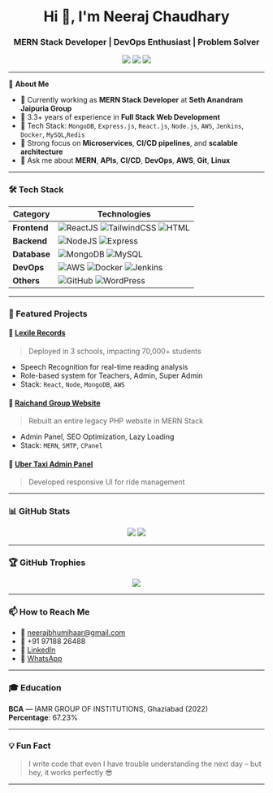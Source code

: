 <h1 align="center">Hi 👋, I'm Neeraj Chaudhary</h1>
<h3 align="center">MERN Stack Developer | DevOps Enthusiast | Problem Solver</h3>

<p align="center">
  <a href="mailto:neerajbhumihaar@gmail.com"><img src="https://img.shields.io/badge/Email-D14836?style=for-the-badge&logo=gmail&logoColor=white"/></a>
  <a href="www.linkedin.com/in/neechaudhary" target="_blank"><img src="https://img.shields.io/badge/LinkedIn-0077B5?style=for-the-badge&logo=linkedin&logoColor=white"/></a>
  <a href="https://wa.me/919718826488" target="_blank"><img src="https://img.shields.io/badge/WhatsApp-25D366?style=for-the-badge&logo=whatsapp&logoColor=white"/></a>
</p>

---

🌟 **About Me**

- 💼 Currently working as **MERN Stack Developer** at **Seth Anandram Jaipuria Group**
- 🧠 3.3+ years of experience in **Full Stack Web Development**
- 🚀 Tech Stack: `MongoDB`, `Express.js`, `React.js`, `Node.js`, `AWS`, `Jenkins`, `Docker`, `MySQL`,`Redis`
- 🎯 Strong focus on **Microservices**, **CI/CD pipelines**, and **scalable architecture**
- 💬 Ask me about **MERN**, **APIs**, **CI/CD**, **DevOps**, **AWS**, **Git**, **Linux**

---

### 🛠️ Tech Stack

| Category | Technologies |
|---------|-------------|
| **Frontend** | ![ReactJS](https://img.shields.io/badge/React-20232A?style=for-the-badge&logo=react&logoColor=61DAFB) ![TailwindCSS](https://img.shields.io/badge/TailwindCSS-38B2AC?style=for-the-badge&logo=tailwind-css&logoColor=white) ![HTML](https://img.shields.io/badge/HTML5-E34F26?style=for-the-badge&logo=html5&logoColor=white) |
| **Backend** | ![NodeJS](https://img.shields.io/badge/Node.js-339933?style=for-the-badge&logo=node.js&logoColor=white) ![Express](https://img.shields.io/badge/Express.js-000000?style=for-the-badge&logo=express&logoColor=white) |
| **Database** | ![MongoDB](https://img.shields.io/badge/MongoDB-4EA94B?style=for-the-badge&logo=mongodb&logoColor=white) ![MySQL](https://img.shields.io/badge/MySQL-00758F?style=for-the-badge&logo=mysql&logoColor=white) |
| **DevOps** | ![AWS](https://img.shields.io/badge/AWS-232F3E?style=for-the-badge&logo=amazon-aws&logoColor=white) ![Docker](https://img.shields.io/badge/Docker-2496ED?style=for-the-badge&logo=docker&logoColor=white) ![Jenkins](https://img.shields.io/badge/Jenkins-D24939?style=for-the-badge&logo=jenkins&logoColor=white) |
| **Others** | ![GitHub](https://img.shields.io/badge/GitHub-181717?style=for-the-badge&logo=github&logoColor=white) ![WordPress](https://img.shields.io/badge/WordPress-21759B?style=for-the-badge&logo=wordpress&logoColor=white) |

---

### 🚀 Featured Projects

#### 📘 [Lexile Records](https:lexilearn.in)
> Deployed in 3 schools, impacting 70,000+ students

- Speech Recognition for real-time reading analysis
- Role-based system for Teachers, Admin, Super Admin
- Stack: `React`, `Node`, `MongoDB`, `AWS`

#### 🏢 [Raichand Group Website](https://raichandgroup.com/)
> Rebuilt an entire legacy PHP website in MERN Stack

- Admin Panel, SEO Optimization, Lazy Loading
- Stack: `MERN`, `SMTP`, `CPanel`

#### 🚖 [Uber Taxi Admin Panel](https://uber-taxi-admin-frontend-1.vercel.app/)
> Developed responsive UI for ride management

---

### 📊 GitHub Stats

<p align="center">
  <img src="https://github-readme-stats.vercel.app/api?username=your-github-username&show_icons=true&theme=tokyonight" />
  <img src="https://github-readme-streak-stats.herokuapp.com?user=your-github-username&theme=tokyonight" />
</p>

---

### 🏆 GitHub Trophies

<p align="center">
  <img src="https://github-profile-trophy.vercel.app/?username=your-github-username&theme=tokyonight&row=1&column=6" />
</p>

---

### 📫 How to Reach Me

- 📧 neerajbhumihaar@gmail.com  
- 📱 +91 97188 26488  
- 💼 [LinkedIn](https://www.linkedin.com/in/your-linkedin-profile/)  
- 💬 [WhatsApp](https://wa.me/919718826488)  

---

### 🎓 Education

**BCA** — IAMR GROUP OF INSTITUTIONS, Ghaziabad (2022)  
**Percentage**: 67.23%

---

### 💡 Fun Fact

> I write code that even I have trouble understanding the next day – but hey, it works perfectly 😎

---

